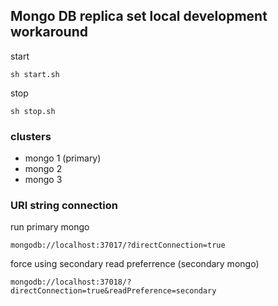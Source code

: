 ## Mongo DB replica set local development workaround

start
```
sh start.sh
```

stop
```
sh stop.sh
```

### clusters
- mongo 1 (primary) 
- mongo 2
- mongo 3

### URI string connection
run primary mongo
```
mongodb://localhost:37017/?directConnection=true
```
force using secondary read preferrence (secondary mongo)
```
mongodb://localhost:37018/?directConnection=true&readPreference=secondary
```



